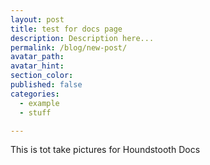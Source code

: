 ```yaml
---
layout: post
title: test for docs page
description: Description here...
permalink: /blog/new-post/
avatar_path: 
avatar_hint:
section_color:
published: false
categories:
  - example
  - stuff

---
```

<p>This is tot take pictures for Houndstooth Docs</p>
